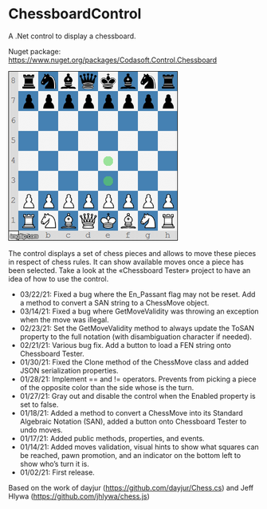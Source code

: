 # ChessboardControl
A .Net control to display a chessboard.

Nuget package: https://www.nuget.org/packages/Codasoft.Control.Chessboard

![Initial_Position](/Screenshots/SicilianDefense.gif)

The control displays a set of chess pieces and allows to move these pieces in respect of chess rules. It can show available moves once a piece has been selected. Take a look at the «Chessboard Tester» project to have an idea of how to use the control.

* 03/22/21: Fixed a bug where the En_Passant flag may not be reset. Add a method to convert a SAN string to a ChessMove object.
* 03/14/21: Fixed a bug where GetMoveValidity was throwing an exception when the move was illegal.
* 02/23/21: Set the GetMoveValidity method to always update the ToSAN property to the full notation (with disambiguation character if needed).
* 02/21/21: Various bug fix. Add a button to load a FEN string onto Chessboard Tester.
* 01/30/21: Fixed the Clone method of the ChessMove class and added JSON serialization properties.
* 01/28/21: Implement == and != operators. Prevents from picking a piece of the opposite color than the side whose is the turn.
* 01/27/21: Gray out and disable the control when the Enabled property is set to false.
* 01/18/21: Added a method to convert a ChessMove into its Standard Algebraic Notation (SAN), added a button onto Chessboard Tester to undo moves.
* 01/17/21: Added public methods, properties, and events.
* 01/14/21: Added moves validation, visual hints to show what squares can be reached, pawn promotion, and an indicator on the bottom left to show who’s turn it is.
* 01/02/21: First release.


Based on the work of dayjur (https://github.com/dayjur/Chess.cs) and Jeff Hlywa (https://github.com/jhlywa/chess.js)
